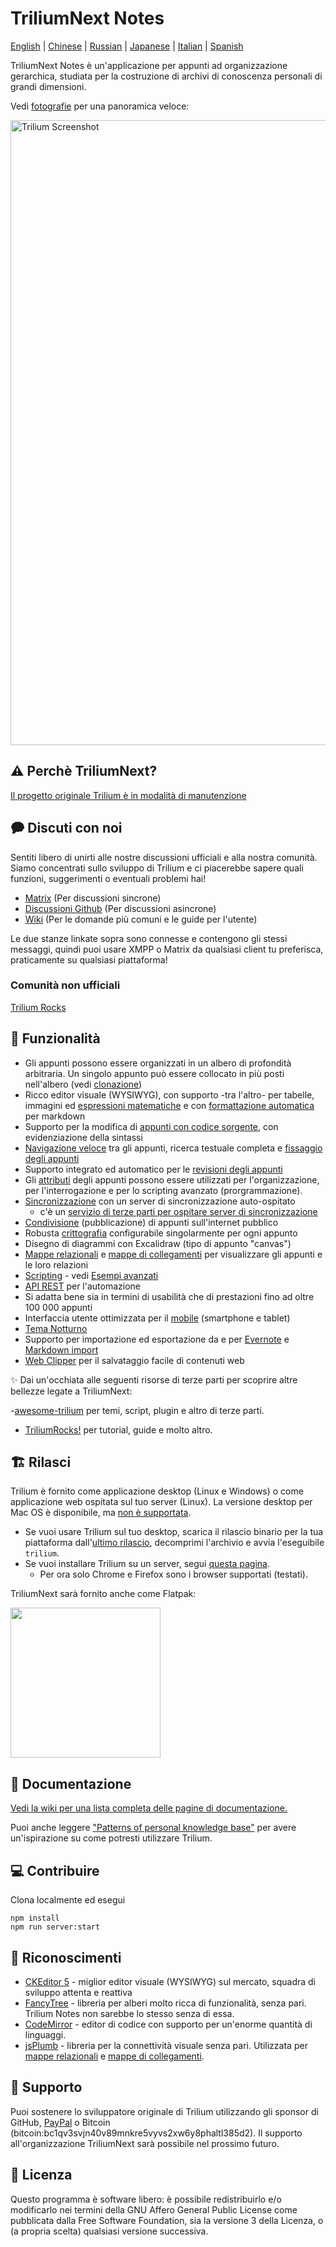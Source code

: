 # TriliumNext Notes

[English](./README.md) | [Chinese](./README-ZH_CN.md) | [Russian](./README.ru.md) | [Japanese](./README.ja.md) | [Italian](./README.it.md) | [Spanish](./README.es.md)

TriliumNext Notes è un'applicazione per appunti ad organizzazione gerarchica, studiata per la costruzione di archivi di conoscenza personali di grandi dimensioni.

Vedi [fotografie](https://triliumnext.github.io/Docs/Wiki/screenshot-tour) per una panoramica veloce:

<a href="https://triliumnext.github.io/Docs/Wiki/screenshot-tour"><img src="https://github.com/TriliumNext/Notes/blob/develop/images/screenshots/app.png?raw=true" alt="Trilium Screenshot" width="1000"></a>

## ⚠️ Perchè TriliumNext?
[Il progetto originale Trilium è in modalità di manutenzione](https://github.com/zadam/trilium/issues/4620)

## 🗭 Discuti con noi
Sentiti libero di unirti alle nostre discussioni ufficiali e alla nostra comunità. Siamo concentrati sullo sviluppo di Trilium e ci piacerebbe sapere quali funzioni, suggerimenti o eventuali problemi hai!

- [Matrix](https://matrix.to/#/#triliumnext:matrix.org) (Per discussioni sincrone)
- [Discussioni Github](https://github.com/TriliumNext/Notes/discussions) (Per discussioni asincrone)
- [Wiki](https://triliumnext.github.io/Docs/) (Per le domande più comuni e le guide per l'utente)

Le due stanze linkate sopra sono connesse e contengono gli stessi messaggi, quindi puoi usare XMPP o Matrix da qualsiasi client tu preferisca, praticamente su qualsiasi piattaforma!
### Comunità non ufficiali

[Trilium Rocks](https://discord.gg/aqdX9mXX4r)
## 🎁 Funzionalità

* Gli appunti possono essere organizzati in un albero di profondità arbitraria. Un singolo appunto può essere collocato in più posti nell'albero (vedi [clonazione](https://triliumnext.github.io/Docs/Wiki/cloning-notes))
* Ricco editor visuale (WYSIWYG), con supporto -tra l'altro- per tabelle, immagini ed [espressioni matematiche](https://triliumnext.github.io/Docs/Wiki/text-notes#math-support) e con [formattazione automatica](https://triliumnext.github.io/Docs/Wiki/text-notes#autoformat) per markdown
* Supporto per la modifica di [appunti con codice sorgente](https://triliumnext.github.io/Docs/Wiki/code-notes), con evidenziazione della sintassi
* [Navigazione veloce](https://triliumnext.github.io/Docs/Wiki/note-navigation) tra gli appunti, ricerca testuale completa e [fissaggio degli appunti](https://triliumnext.github.io/Docs/Wiki/note-hoisting)
* Supporto integrato ed automatico per le [revisioni degli appunti](https://triliumnext.github.io/Docs/Wiki/note-revisions)
* Gli [attributi](https://triliumnext.github.io/Docs/Wiki/attributes) degli appunti possono essere utilizzati per l'organizzazione, per l'interrogazione e per lo scripting avanzato (prorgrammazione).
* [Sincronizzazione](https://triliumnext.github.io/Docs/Wiki/synchronization) con un server di sincronizzazione auto-ospitato
  * c'è un [servizio di terze parti per ospitare server di sincronizzazione](https://trilium.cc/paid-hosting)
* [Condivisione](https://triliumnext.github.io/Docs/Wiki/sharing)  (pubblicazione) di appunti sull'internet pubblico
* Robusta [crittografia](https://triliumnext.github.io/Docs/Wiki/protected-notes) configurabile singolarmente per ogni appunto
* Disegno di diagrammi con Excalidraw (tipo di appunto "canvas")
* [Mappe relazionali](https://triliumnext.github.io/Docs/Wiki/relation-map) e [mappe di collegamenti](https://triliumnext.github.io/Docs/Wiki/link-map) per visualizzare gli appunti e le loro relazioni
* [Scripting](https://triliumnext.github.io/Docs/Wiki/scripts) - vedi [Esempi avanzati](https://triliumnext.github.io/Docs/Wiki/advanced-showcases)
* [API REST](https://triliumnext.github.io/Docs/Wiki/etapi) per l'automazione
* Si adatta bene sia in termini di usabilità che di prestazioni fino ad oltre 100 000 appunti
* Interfaccia utente ottimizzata per il [mobile](https://triliumnext.github.io/Docs/Wiki/mobile-frontend) (smartphone e tablet)
* [Tema Notturno](https://triliumnext.github.io/Docs/Wiki/themes)
* Supporto per importazione ed esportazione da e per [Evernote](https://triliumnext.github.io/Docs/Wiki/evernote-import) e [Markdown import](https://triliumnext.github.io/Docs/Wiki/markdown)
* [Web Clipper](https://triliumnext.github.io/Docs/Wiki/web-clipper) per il salvataggio facile di contenuti web

✨ Dai un'occhiata alle seguenti risorse di terze parti per scoprire altre bellezze legate a TriliumNext:

-[awesome-trilium](https://github.com/Nriver/awesome-trilium) per temi, script, plugin e altro di terze parti.
- [TriliumRocks!](https://trilium.rocks/) per tutorial, guide e molto altro.
## 🏗 Rilasci


Trilium è fornito come applicazione desktop (Linux e Windows) o come applicazione web ospitata sul tuo server (Linux). La versione desktop per Mac OS è disponibile, ma [non è supportata](https://triliumnext.github.io/Docs/Wiki/faq#mac-os-support).

* Se vuoi usare Trilium sul tuo desktop, scarica il rilascio binario per la tua piattaforma dall'[ultimo rilascio](https://github.com/TriliumNext/Notes/releases/latest), decomprimi l'archivio e avvia l'eseguibile ```trilium```.
* Se vuoi installare Trilium su un server, segui [questa pagina](https://triliumnext.github.io/Docs/Wiki/server-installation).
  * Per ora solo Chrome e Firefox sono i browser supportati (testati).

TriliumNext sarà fornito anche come Flatpak:

<img width="240" src="https://flathub.org/assets/badges/flathub-badge-en.png">

## 📝 Documentazione

[Vedi la wiki per una lista completa delle pagine di documentazione.](https://triliumnext.github.io/Docs/)

Puoi anche leggere ["Patterns of personal knowledge base"](https://triliumnext.github.io/Docs/Wiki/patterns-of-personal-knowledge) per avere un'ispirazione su come potresti utilizzare Trilium.

## 💻 Contribuire

Clona localmente ed esegui

```shell
npm install
npm run server:start
```

## 👏 Riconoscimenti

* [CKEditor 5](https://github.com/ckeditor/ckeditor5) - miglior editor visuale (WYSIWYG) sul mercato, squadra di sviluppo attenta e reattiva
* [FancyTree](https://github.com/mar10/fancytree) -  libreria per alberi molto ricca di funzionalità, senza pari. Trilium Notes non sarebbe lo stesso senza di essa.
* [CodeMirror](https://github.com/codemirror/CodeMirror) - editor di codice con supporto per un'enorme quantità di linguaggi.
* [jsPlumb](https://github.com/jsplumb/jsplumb) - libreria per la  connettività visuale senza pari. Utilizzata per [mappe relazionali](https://triliumnext.github.io/Docs/Wiki/relation-map) e [mappe di collegamenti](https://triliumnext.github.io/Docs/Wiki/link-map).

## 🤝 Supporto

Puoi sostenere lo sviluppatore originale di Trilium utilizzando gli sponsor di GitHub, [PayPal](https://paypal.me/za4am) o Bitcoin (bitcoin:bc1qv3svjn40v89mnkre5vyvs2xw6y8phaltl385d2).
Il supporto all'organizzazione TriliumNext sarà possibile nel prossimo futuro.

## 🔑 Licenza

Questo programma è software libero: è possibile redistribuirlo e/o modificarlo nei termini della GNU Affero General Public License come pubblicata dalla Free Software Foundation, sia la versione 3 della Licenza, o (a propria scelta) qualsiasi versione successiva.
